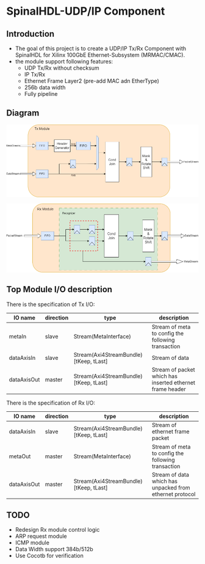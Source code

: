 # SpinalHDL-UDP/IP Component
## Introduction
- The goal of this project is to create a UDP/IP Tx/Rx Component with SpinalHDL for Xilinx 100GbE Ethernet-Subsystem (MRMAC/CMAC).
- the module support following features:
  - UDP Tx/Rx without checksum
  - IP Tx/Rx 
  - Ethernet Frame Layer2 (pre-add MAC adn EtherType)
  - 256b data width
  - Fully pipeline
## Diagram
![](.pic/UDPtx.drawio.png)

![](.pic/UDPrx.drawio.png)

## Top Module I/O description

There is the specification of Tx I/O:

| IO name     | direction | type                                   | description                                               |
|-------------|-----------|----------------------------------------|-----------------------------------------------------------|
| metaIn      | slave     | Stream(MetaInterface)                  | Stream of meta to config the following transaction        |
| dataAxisIn  | slave     | Stream(Axi4StreamBundle)[tKeep, tLast] | Stream of data                                            |
| dataAxisOut | master    | Stream(Axi4StreamBundle)[tKeep, tLast] | Stream of packet which has inserted ethernet frame header |


There is the specification of Rx I/O:

| IO name     | direction | type                                   | description                                              |
|-------------|-----------|----------------------------------------|----------------------------------------------------------|
| dataAxisIn  | slave     | Stream(Axi4StreamBundle)[tKeep, tLast] | Stream of ethernet frame packet                          |
| metaOut     | master    | Stream(MetaInterface)                  | Stream of meta to config the following transaction       |
| dataAxisOut | master    | Stream(Axi4StreamBundle)[tKeep, tLast] | Stream of data which has unpacked from ethernet protocol |


## TODO
- Redesign Rx module control logic
- ARP request module
- ICMP module
- Data Width support 384b/512b
- Use Cocotb for verification